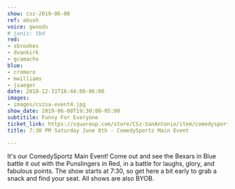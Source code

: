 ```yaml
---
show: csz-2019-06-08
ref: abush
voice: gwoods
# janis: tbd
red:
- sbrookes
- dvankirk
- gcamacho
blue:
- cromero
- mwilliams
- jsaeger
date: 2018-12-31T16:44:08-06:00
images:
- images/cszsa-event4.jpg
show_date: 2019-06-08T19:30:00-05:00
subtitile: Funny For Everyone
ticket_link: https://squareup.com/store/CSz-SanAntonio/item/comedysportz-saturday-june-1
title: 7:30 PM Saturday June 8th - ComedySportz Main Event

---
```

It's our ComedySportz Main Event! Come out and see the Bexars in Blue battle it out with the Punslingers in Red, in a battle for laughs, glory, and fabulous points. The show starts at 7:30, so get here a bit early to grab a snack and find your seat. All shows are also BYOB.
